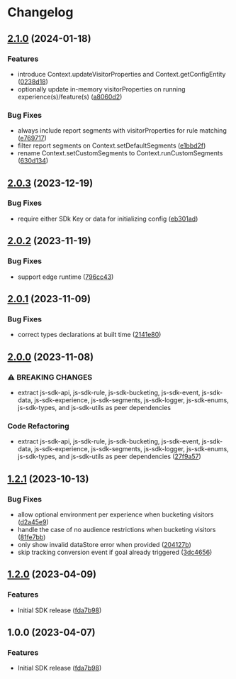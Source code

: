 # Changelog

## [2.1.0](https://github.com/convertcom/javascript-sdk/compare/js-sdk-v2.0.3...js-sdk-v2.1.0) (2024-01-18)


### Features

* introduce Context.updateVisitorProperties and Context.getConfigEntity ([0238d18](https://github.com/convertcom/javascript-sdk/commit/0238d18afa1699261c1acc30514931937dd430a1))
* optionally update in-memory visitorProperties on running experience(s)/feature(s) ([a8060d2](https://github.com/convertcom/javascript-sdk/commit/a8060d27b66d7aeb160b5cee740e6e716afcb688))


### Bug Fixes

* always include report segments with visitorProperties for rule matching ([e769717](https://github.com/convertcom/javascript-sdk/commit/e7697173791fdaffe44b23a1ad5dd1194c0997c7))
* filter report segments on Context.setDefaultSegments ([e1bbd2f](https://github.com/convertcom/javascript-sdk/commit/e1bbd2fba69f22704dd8d83c8a58d53666d45651))
* rename Context.setCustomSegments to Context.runCustomSegments ([630d134](https://github.com/convertcom/javascript-sdk/commit/630d134b1f9024795b4d9b5b53ede46ffb071b1e))

## [2.0.3](https://github.com/convertcom/javascript-sdk/compare/js-sdk-v2.0.2...js-sdk-v2.0.3) (2023-12-19)


### Bug Fixes

* require either SDk Key or data for initializing config ([eb301ad](https://github.com/convertcom/javascript-sdk/commit/eb301ad4c93d790ea565c13f3281258e1c4daa89))

## [2.0.2](https://github.com/convertcom/javascript-sdk/compare/js-sdk-v2.0.1...js-sdk-v2.0.2) (2023-11-19)


### Bug Fixes

* support edge runtime ([796cc43](https://github.com/convertcom/javascript-sdk/commit/796cc43b207d4d04a44ab93d1a35d4a672f7d9ec))

## [2.0.1](https://github.com/convertcom/javascript-sdk/compare/js-sdk-v2.0.0...js-sdk-v2.0.1) (2023-11-09)


### Bug Fixes

* correct types declarations at built time ([2141e80](https://github.com/convertcom/javascript-sdk/commit/2141e800049f9bcbf4641444b763443f196de146))

## [2.0.0](https://github.com/convertcom/javascript-sdk/compare/js-sdk-v1.2.1...js-sdk-v2.0.0) (2023-11-08)


### ⚠ BREAKING CHANGES

* extract js-sdk-api, js-sdk-rule, js-sdk-bucketing, js-sdk-event, js-sdk-data, js-sdk-experience, js-sdk-segments, js-sdk-logger, js-sdk-enums, js-sdk-types, and js-sdk-utils as peer dependencies

### Code Refactoring

* extract js-sdk-api, js-sdk-rule, js-sdk-bucketing, js-sdk-event, js-sdk-data, js-sdk-experience, js-sdk-segments, js-sdk-logger, js-sdk-enums, js-sdk-types, and js-sdk-utils as peer dependencies ([27f9a57](https://github.com/convertcom/javascript-sdk/commit/27f9a57221e5619ea185edcf657db81d4cdf0fc6))

## [1.2.1](https://github.com/convertcom/javascript-sdk/compare/js-sdk-v1.2.0...js-sdk-v1.2.1) (2023-10-13)


### Bug Fixes

* allow optional environment per experience when bucketing visitors ([d2a45e9](https://github.com/convertcom/javascript-sdk/commit/d2a45e99537221d8bbf6762f52f1124e1099b8bf))
* handle the case of no audience restrictions when bucketing visitors ([81fe7bb](https://github.com/convertcom/javascript-sdk/commit/81fe7bbf87e7c719cd6ffa62881a0b7a300bb33e))
* only show invalid dataStore error when provided ([204127b](https://github.com/convertcom/javascript-sdk/commit/204127bb9f0af5cedcac41a63c72345c7d3a48fc))
* skip tracking conversion event if goal already triggered ([3dc4656](https://github.com/convertcom/javascript-sdk/commit/3dc465613db7ee61fe612035895b86790b1e8e74))

## [1.2.0](https://github.com/convertcom/javascript-sdk/compare/js-sdk-v1.1.0...js-sdk-v1.2.0) (2023-04-09)


### Features

* Initial SDK release ([fda7b98](https://github.com/convertcom/javascript-sdk/commit/fda7b983664dcebe7e37e1645e2eee21ae4fe743))

## 1.0.0 (2023-04-07)


### Features

* Initial SDK release ([fda7b98](https://github.com/convertcom/javascript-sdk/commit/fda7b983664dcebe7e37e1645e2eee21ae4fe743))
